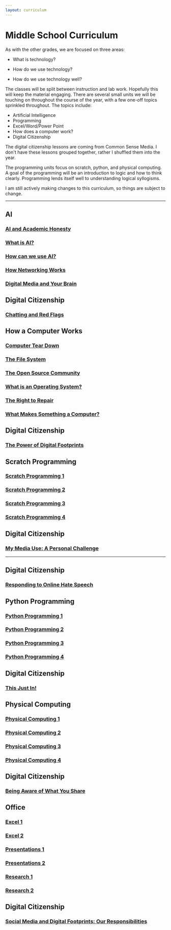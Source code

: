 ```yaml
---
layout: curriculum
---
```


# Middle School Curriculum

As with the other grades, we are focused on three areas:

* What is technology?

* How do we use technology?

* How do we use technology well?

The classes will be split between instruction and lab work.  Hopefully this will keep the material engaging.  There are several small units we will be touching on throughout the course of the year, with a few one-off topics sprinkled throughout.  The topics include:

* Artificial Intelligence
* Programming
* Excel/Word/Power Point
* How does a computer work?
* Digital Citizenship

The digital citizenship lessons are coming from Common Sense Media.  I don't have these lessons grouped together, rather I shuffled them into the year.

The programming units focus on scratch, python, and physical computing.  A goal of the programming will be an introduction to logic and how to think clearly.  Programming lends itself well to understanding logical syllogisms. 

I am still actively making changes to this curriculum, so things are subject to change.

---

## AI

### [AI and Academic Honesty](ai_and_academic_honesty.md)

### [What is AI?](what_is_ai.md)

### [How can we use AI?](how_can_we_use_ai.md)

### [How Networking Works](how_networking_works.md)

### [Digital Media and Your Brain](digital_media_and_your_brain.md)


## Digital Citizenship

### [Chatting and Red Flags](chatting_and_red_flags.md)


## How a Computer Works

### [Computer Tear Down](computer_tear_down.md)

### [The File System](the_file_system.md)

### [The Open Source Community](the_open_source_community.md)

### [What is an Operating System?](what_is_an_operating_system.md)

### [The Right to Repair](the_right_to_repair.md)

### [What Makes Something a Computer?](what_makes_something_a_computer.md)


## Digital Citizenship

### [The Power of Digital Footprints](the_power_of_digital_footprints.md)


## Scratch Programming

### [Scratch Programming 1](scratch_1.md)

### [Scratch Programming 2](scratch_2.md)

### [Scratch Programming 3](scratch_3.md)

### [Scratch Programming 4](scratch_4.md)


## Digital Citizenship

### [My Media Use: A Personal Challenge](my_media_use_a_personal_challenge.md)

---


## Digital Citizenship

### [Responding to Online Hate Speech](responding_to_online_hate_speech.md)


## Python Programming

### [Python Programming 1](python_1.md)

### [Python Programming 2](python_2.md)

### [Python Programming 3](python_3.md)

### [Python Programming 4](python_4.md)


## Digital Citizenship

### [This Just In!](this_just_in.md)


## Physical Computing

### [Physical Computing 1](physical_computing_1.md)

### [Physical Computing 2](physical_computing_2.md)

### [Physical Computing 3](physical_computing_3.md)

### [Physical Computing 4](physical_computing_4.md)


## Digital Citizenship

### [Being Aware of What You Share](being_aware_of_what_you_share.md)


## Office

### [Excel 1](excel_1.md)

### [Excel 2](excel_2.md)

### [Presentations 1](presentations_1.md)

### [Presentations 2](presentations_2.md)

### [Research 1](research_1.md)

### [Research 2](research_2.md)


## Digital Citizenship

### [Social Media and Digital Footprints: Our Responsibilities](social_media_and_digital_footprints.md)

